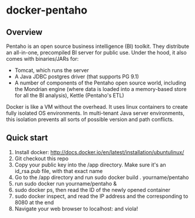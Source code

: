 docker-pentaho
==============

## Overview
Pentaho is an open source business intelligence (BI) toolkit. They distribute an all-in-one, precompiled BI server for public use. Under the hood, it also comes with binaries/JARs for:
- Tomcat, which runs the server
- A Java JDBC postgres driver (that supports PG 9.1)
- A number of components of the Pentaho open source world, including the Mondrian engine (where data is loaded into a memory-based store for all the BI analysis), Kettle (Pentaho's ETL)

Docker is like a VM without the overhead. It uses linux containers to create fully isolated OS environments. In multi-tenant Java server environments, this isolation prevents all sorts of possible version and path conflicts.

## Quick start
1. Install docker: http://docs.docker.io/en/latest/installation/ubuntulinux/
2. Git checkout this repo
3. Copy your public key into the /app directory. Make sure it's an id_rsa.pub file, with that exact name
4. Go to the /app directory and run sudo docker build . yourname/pentaho
5. run sudo docker run yourname/pentaho &
6. sudo docker ps, then read the ID of the newly opened container
7. sudo docker inspect, and read the IP address and the <port> corresponding to 8080 at the end
8. Navigate your web browser to localhost:<port> and viola!
